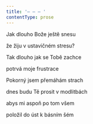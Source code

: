 ```yaml
---
title: '– – – '
contentType: prose
---
```


Jak dlouho Bože ještě snesu

že žiju v ustavičném stresu?

Tak dlouho jak se Tobě zachce

potrvá moje frustrace

Pokorný jsem přemáhám strach

dnes budu Tě prosit v modlitbách

abys mi aspoň po tom všem

položil do úst k básním šém
